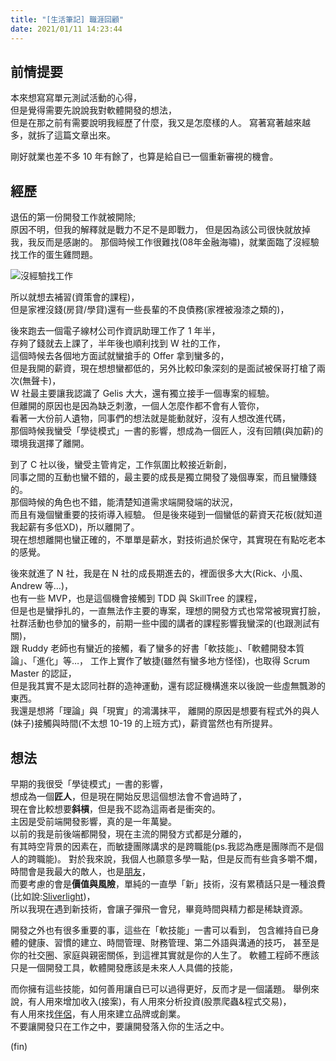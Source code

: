 ```yaml
---
title: "[生活筆記] 職涯回顧"
date: 2021/01/11 14:23:44
---
```


## 前情提要

本來想寫寫單元測試活動的心得，  
但是覺得需要先說說我對軟體開發的想法，  
但是在那之前有需要說明我經歷了什麼，我又是怎麼樣的人。
寫著寫著越來越多，就拆了這篇文章出來。

剛好就業也差不多 10 年有餘了，也算是給自已一個重新審視的機會。

## 經歷

退伍的第一份開發工作就被開除;  
原因不明，但我的解釋就是戰力不足不是即戰力，
但是因為該公司很快就放掉我，我反而是感謝的。
那個時候工作很難找(08年金融海嘯)，就業面臨了沒經驗找工作的蛋生雞問題。

![沒經驗找工作](https://i.imgur.com/C8ArWcY.png)

所以就想去補習(資策會的課程)，  
但是家裡沒錢(房貸/學貸)還有一些長輩的不良債務(家裡被潑漆之類的)，  

後來跑去一個電子線材公司作資訊助理工作了 1 年半，  
存夠了錢就去上課了，半年後也順利找到 W 社的工作，  
這個時候去各個地方面試就蠻搶手的 Offer 拿到蠻多的，  
但是我開的薪資，現在想想蠻都低的，另外比較印象深刻的是面試被保哥打槍了兩次(無聲卡)，  
W 社最主要讓我認識了 Gelis 大大，還有獨立接手一個專案的經驗。  
但離開的原因也是因為缺乏刺激，一個人怎麼作都不會有人管你，  
看著一大份前人遺物，同事們的想法就是能動就好，沒有人想改進代碼，  
那個時候我蠻受「學徒模式」一書的影響，想成為一個匠人，沒有回饋(與加薪)的環境我選擇了離開。

到了 C 社以後，蠻受主管肯定，工作氛圍比較接近新創，  
同事之間的互動也蠻不錯的，最主要的成長是獨立開發了幾個專案，而且蠻賺錢的。  
那個時候的角色也不錯，能清楚知道需求端開發端的狀況，  
而且有幾個蠻重要的技術導入經驗。
但是後來碰到一個蠻低的薪資天花板(就知道我起薪有多低XD)，所以離開了。  
現在想想離開也蠻正確的，不單單是薪水，對技術過於保守，其實現在有點吃老本的感覺。

後來就進了 N 社，我是在 N 社的成長期進去的，裡面很多大大(Rick、小風、Andrew 等…)，  
也有一些 MVP，也是這個機會接觸到 TDD 與 SkillTree 的課程，  
但是也是蠻掙扎的，一直無法作主要的專案，理想的開發方式也常常被現實打臉，  
社群活動也參加的蠻多的，前期一些中國的講者的課程影響我蠻深的(也跟測試有關)，  
跟 Ruddy 老師也有蠻近的接觸，看了蠻多的好書「軟技能」、「軟體開發本質論」、「進化」等…，
工作上實作了敏捷(雖然有蠻多地方怪怪)，也取得 Scrum Master 的認証，  
但是我其實不是太認同社群的造神運動，還有認証機構進來以後說一些虛無飄渺的東西。  
我還是想將「理論」與「現實」的鴻溝抹平，
離開的原因是想要有程式外的與人(妹子)接觸與時間(不太想 10-19 的上班方式)，薪資當然也有所提昇。

## 想法

早期的我很受「學徒模式」一書的影響，  
想成為一個**匠人**，但是現在開始反思這個想法會不會過時了，  
現在會比較想要**斜槓**，但是我不認為這兩者是衝突的。  
主因是受前端開發影響，真的是一年萬變。  
以前的我是前後端都開發，現在主流的開發方式都是分離的，  
有其時空背景的因素在，而敏捷團隊講求的是跨職能(ps.我認為應是團隊而不是個人的跨職能)。
對於我來說，我個人也願意多學一點，但是反而有些貪多嚼不爛，  
時間會是我最大的敵人，也是[朋友](https://blog.marsen.me/2016/12/05/2016/be_friend_with_time/)，  
而要考慮的會是**價值與風險**，單純的一直學「新」技術，沒有累積話只是一種浪費(比如說:[Sliverlight](https://zh.wikipedia.org/wiki/Microsoft_Silverlight))，  
所以我現在遇到新技術，會讓子彈飛一會兒，畢竟時間與精力都是稀缺資源。

開發之外也有很多重要的事，這些在「軟技能」一書可以看到，
包含維持自已身體的健康、習慣的建立、時間管理、財務管理、第二外語與溝通的技巧，
甚至是你的社交圈、家庭與親密關係，到這裡其實就是你的人生了。
軟體工程師不應該只是一個開發工具，軟體開發應該是未來人人具備的技能，

而你擁有這些技能，如何善用讓自已可以過得更好，反而才是一個議題。
舉例來說，有人用來增加收入(接案)，有人用來分析投資(股票爬蟲&程式交易)，  
有人用來找[伴侶](https://buzzorange.com/techorange/2019/09/26/find-girlfriend-by-python/)，有人用來建立品牌或創業。  
不要讓開發只在工作之中，要讓開發落入你的生活之中。

(fin)
